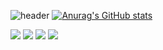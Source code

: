![header](https://capsule-render.vercel.app/api?type=wave&color=auto&height=300&section=header&text=안녕하세요&fontSize=90)
[![Anurag's GitHub stats](https://github-readme-stats.vercel.app/api?username=puralmajor)](https://github.com/puralmajor/github-readme-stats)

<div>
<img src="https://img.shields.io/badge/Python-EBEBEB?style=for-the-badge&logo=python&logoColor=#3776AB">
<img src="https://img.shields.io/badge/Pytorch-EBEBEB?style=for-the-badge&logo=pytorch&logoColor=#EE4C2C">
<img src="https://img.shields.io/badge/Tensorflow-EBEBEB?style=for-the-badge&logo=tensorflow&logoColor=#FF6F00">
<img src="https://img.shields.io/badge/Pandas-EBEBEB?style=for-the-badge&logo=pandas&logoColor=#000000">
</div>
